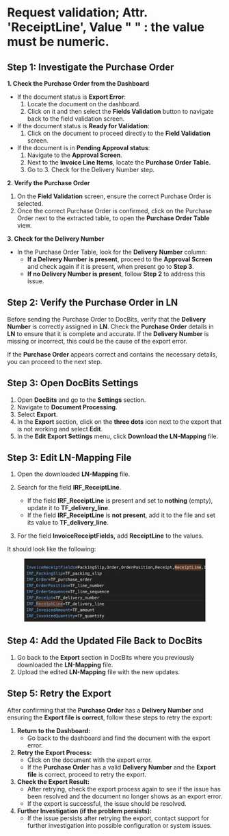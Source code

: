 # Request validation; Attr. 'ReceiptLine', Value " " : the value must be numeric.

## **Step 1: Investigate the Purchase Order**

**1. Check the Purchase Order from the Dashboard**

* If the document status is **Export Error**:
  1. Locate the document on the dashboard.
  2. Click on it and then select the **Fields Validation** button to navigate back to the field validation screen.
* If the document status is **Ready for Validation**:
  1. Click on the document to proceed directly to the **Field Validation** screen.
* If the document is in **Pending Approval status**:
  1. Navigate to the **Approval Screen**.
  2. Next to the **Invoice Line Items**, locate the **Purchase Order Table.**
  3. Go to 3. Check for the Delivery Number step.

**2. Verify the Purchase Order**

1. On the **Field Validation** screen, ensure the correct Purchase Order is selected.
2. Once the correct Purchase Order is confirmed, click on the Purchase Order next to the extracted table, to open the **Purchase Order Table** view.

**3. Check for the Delivery Number**

* In the Purchase Order Table, look for the **Delivery Number** column:
  * **If a Delivery Number is present**, proceed to the **Approval Screen** and check again if it is present, when present go to **Step 3**.
  * **If no Delivery Number is present**, follow **Step 2** to address this issue.

## Step 2: Verify the Purchase Order in LN

Before sending the Purchase Order to DocBits, verify that the **Delivery Number** is correctly assigned in **LN**. Check the **Purchase Order** details in **LN** to ensure that it is complete and accurate. If the **Delivery Number** is missing or incorrect, this could be the cause of the export error.

If the **Purchase Order** appears correct and contains the necessary details, you can proceed to the next step.

## **Step 3: Open DocBits Settings**

1. Open **DocBits** and go to the **Settings** section.
2. Navigate to **Document Processing**.
3. Select **Export**.
4. In the **Export** section, click on the **three dots** icon next to the export that is not working and select **Edit**.
5. In the **Edit Export Settings** menu, click **Download the LN-Mapping** file.

## **Step 3: Edit LN-Mapping File**

1. Open the downloaded **LN-Mapping** file.
2.  Search for the field **IRF\_ReceiptLine**.

    * If the field **IRF\_ReceiptLine** is present and set to **nothing** (empty), update it to **TF\_delivery\_line**.
    * If the field **IRF\_ReceiptLine** is **not present**, add it to the file and set its value to **TF\_delivery\_line**.


3. For the field **InvoiceReceiptFields,** add **ReceiptLine** to the values.

It should look like the following:

<figure><img src="../../../.gitbook/assets/image (2).png" alt="" width="563"><figcaption></figcaption></figure>

## **Step 4: Add the Updated File Back to DocBits**

1. Go back to the **Export** section in DocBits where you previously downloaded the **LN-Mapping** file.
2. Upload the edited **LN-Mapping** file with the new updates.

## Step 5: Retry the Export&#x20;

After confirming that the **Purchase Order** has a **Delivery Number** and ensuring the **Export file is correct**, follow these steps to retry the export:

1. **Return to the Dashboard:**
   * Go back to the dashboard and find the document with the export error.
2. **Retry the Export Process:**
   * Click on the document with the export error.
   * If the **Purchase Order** has a valid **Delivery Number** and the **Export file** is correct, proceed to retry the export.
3. **Check the Export Result:**
   * After retrying, check the export process again to see if the issue has been resolved and the document no longer shows as an export error.
   * If the export is successful, the issue should be resolved.
4. **Further Investigation (if the problem persists):**
   * If the issue persists after retrying the export, contact support for further investigation into possible configuration or system issues.
